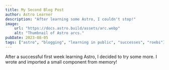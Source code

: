 ```yaml
---
title: My Second Blog Post
author: Astro Learner
description: "After learning some Astro, I couldn't stop!"
image:
    url: "https://docs.astro.build/assets/arc.webp"
    alt: "Thumbnail of Astro arcs."
pubDate: 2023-08-05
tags: ["astro", "blogging", "learning in public", "successes", "roebi"]
---
```

After a successful first week learning Astro, I decided to try some more. I wrote and imported a small component from memory!